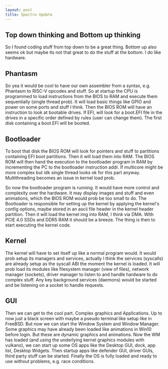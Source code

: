 ```yaml
---
layout: post
title: Spectro Update
---
```

## Top down thinking and Bottom up thinking

So I found coding stuff from top down to be a great thing. Bottom up also seems ok but maybe its not that great to do the stuff at the bottom. I do like hardware.

## Phantasm

So yea it would be cool to have our own assembler from a syntax, e.g. Phantasm to RISC-V opcodes and stuff. So at startup the CPU is programmed to load instructions from the BIOS to RAM and execute them sequentially (single thread prob). It will load basic things like GPIO and power on some ports and stuff I think. Then the BIOS ROM will have an instruction to look at bootable drives. If EFI, will look for a boot.EFI file in the drives in a specific order defined by rules (user can change them). The first disk containing a boot.EFI will be booted.

## Bootloader

To boot that disk the BIOS ROM will look for pointers and stuff to partitions containing EFI boot partitions. Then it will load them into RAM. The BIOS ROM will then hand the execution to the bootloader program in RAM by incrementing the PC to the bootloader instruction addr. If multicore might be more complex but idk single thread looks ok for this part anyway. Multithreading becomes an issue in kernel load prob.

So now the bootloader program is running. It would have more control and complexity over the hardware. It may display images and stuff and even animations, which the BIOS ROM would prob be too small to do. The Bootloader is responsible for setting up the kernel by applying the kernel's config options, maybe stored in an ascii file header in the kernel header partition. Then it will load the kernel img into RAM, I think via DMA. With PCIE 4.0 SSDs and DDR5 RAM it should be a breeze. The thing is then to start executing the kernel code.

## Kernel

The kernel will have to set itself up like a normal program would. It would prob setup its managers and services, actually I think the services (syscalls) are already setup as the syscall ABI the moment the kernel is loaded. It will prob load its modules like filesystem manager (view of files), network manager (sockets), driver manager to listen to and handle hardware to do complex stuff. Any key background services (daemons) would be started and be listening on a socket to handle requests.

## GUI

Then we can get to the cool part. Complex graphics and Applications. Up to now just a black screen with maybe a pseudo terminal like setup like in FreeBSD. But now we can start the Window System and Window Manager. Some graphics may have already been loaded like animations in Win10 before login. But these are dynamic graphics and animations. Now the WM has loaded (and using the underlying kernel graphics modules with vulkano), we can start up some OS apps like the Desktop GUI, dock, app list, Desktop Widgets. Then startup apps like defender GUI, driver GUIs, third party stuff can be started. Finally the OS is fully loaded and ready to use without problems, e.g. race conditions.
